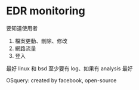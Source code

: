 # EDR monitoring

要知道使用者
1. 檔案更動、刪除、修改
2. 網路流量
3. 登入


最好 linux 和 bsd
至少要有 log、如果有 analysis 最好




OSquery: created by facebook, open-source


